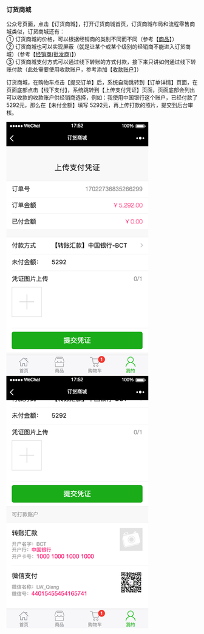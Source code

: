 ### 订货商城

公众号页面，点击【订货商城】，打开订货商城首页，订货商城布局和流程零售商城类似，订货商城还有：  
① 订货商城的价格，可以根据经销商的类别不同而不同（参考【[商品](/shang-pin-guan-li/shang-pin.md)】）  
② 订货商城也可以实现屏蔽（就是让某个或某个级别的经销商不能进入订货商城）（参考【[经销商\(批发商\)](/jing-xiao-shang.md)】）  
③ 订货商城支付方式可以通过线下转账的方式付款，接下来只讲如何通过线下转账付款（此处需要使用收款账户，参考添加【[收款账户](/cai-wu-zi-liao/shou-kuan-zhang-hu.md)】）

订货商城，在购物车点击【提交订单】后，系统自动跳转到【订单详情】页面，在页面底部点击【线下支付】，系统跳转到【上传支付凭证】页面，页面底部会列出可以收款的收款账户供经销商选择，例如：我使用中国银行这个账户，已经付款了 5292元，那么在【未付金额】填写 5292元，再上传打款的照片，提交到后台审核。

![](/assets/wsc-13.png)![](/assets/wsc-14.png)


